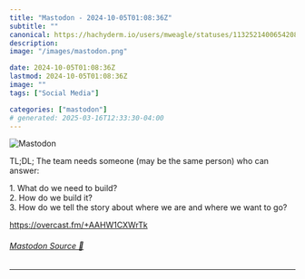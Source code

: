```yaml
---
title: "Mastodon - 2024-10-05T01:08:36Z"
subtitle: ""
canonical: https://hachyderm.io/users/mweagle/statuses/113252140065420855
description:
image: "/images/mastodon.png"

date: 2024-10-05T01:08:36Z
lastmod: 2024-10-05T01:08:36Z
image: ""
tags: ["Social Media"]

categories: ["mastodon"]
# generated: 2025-03-16T12:33:30-04:00
---
```

![Mastodon](/images/mastodon.png)

<p>TL;DL; The team needs someone (may be the same person) who can answer:</p><p>1. What do we need to build?<br />2. How do we build it?<br />3. How do we tell the story about where we are and where we want to go?</p><p><a href="https://overcast.fm/+AAHW1CXWrTk" target="_blank" rel="nofollow noopener noreferrer" translate="no"><span class="invisible">https://</span><span class="">overcast.fm/+AAHW1CXWrTk</span><span class="invisible"></span></a></p>


###### [Mastodon Source 🐘](https://hachyderm.io/@mweagle/113252140065420855)

___
